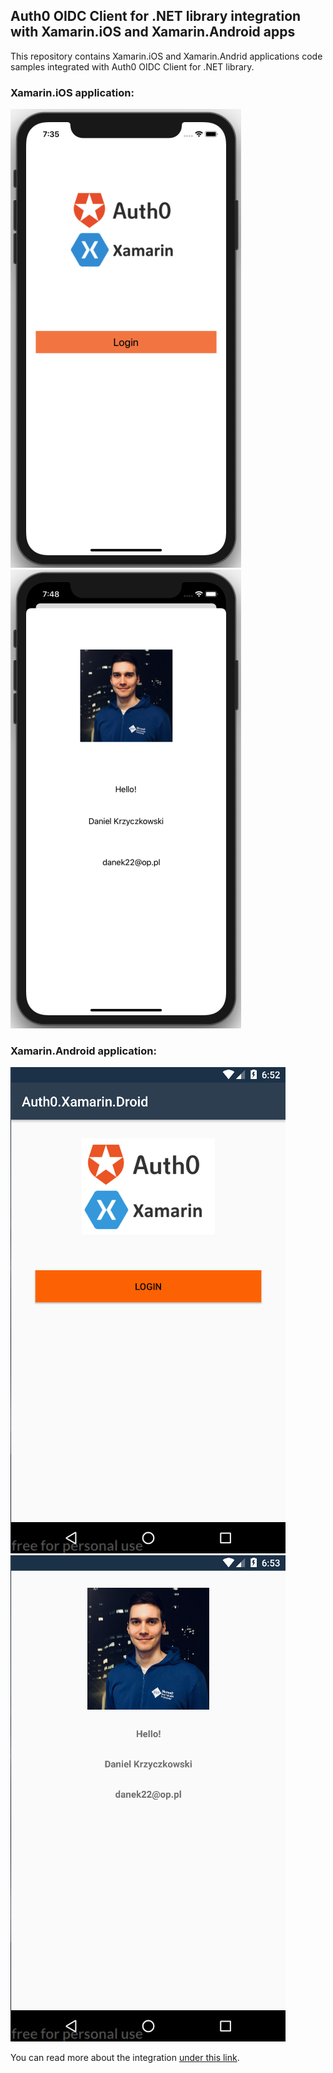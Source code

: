 ## Auth0 OIDC Client for .NET library integration with Xamarin.iOS and Xamarin.Android apps

This repository contains Xamarin.iOS and Xamarin.Andrid applications code samples integrated with Auth0 OIDC Client for .NET library.


### Xamarin.iOS application:

![Xamarin iOS application](assets\xamarin-oidc-library-10.png) ![Xamarin iOS application](assets\xamarin-oidc-library-11.png)

### Xamarin.Android application:

![Xamarin iOS application](assets\xamarin-oidc-library-12.png) ![Xamarin iOS application](assets\xamarin-oidc-library-13.png)

You can read more about the integration [under this link](https://auth0.com/docs/quickstart/native/xamarin).